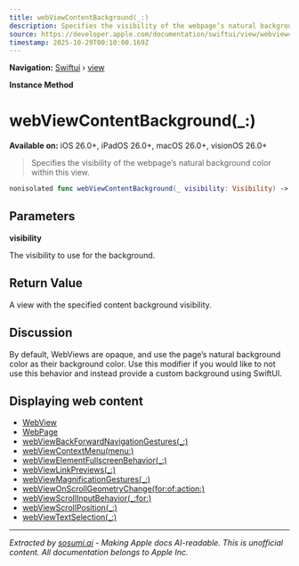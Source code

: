 ```yaml
---
title: webViewContentBackground(_:)
description: Specifies the visibility of the webpage’s natural background color within this view.
source: https://developer.apple.com/documentation/swiftui/view/webviewcontentbackground(_:)
timestamp: 2025-10-29T00:10:00.169Z
---
```


**Navigation:** [Swiftui](/documentation/swiftui) › [view](/documentation/swiftui/view)

**Instance Method**

# webViewContentBackground(_:)

**Available on:** iOS 26.0+, iPadOS 26.0+, macOS 26.0+, visionOS 26.0+

> Specifies the visibility of the webpage’s natural background color within this view.

```swift
nonisolated func webViewContentBackground(_ visibility: Visibility) -> some View
```

## Parameters

**visibility**

The visibility to use for the background.



## Return Value

A view with the specified content background visibility.

## Discussion

By default, WebViews are opaque, and use the page’s natural background color as their background color. Use this modifier if you would like to not use this behavior and instead provide a custom background using SwiftUI.

## Displaying web content

- [WebView](/documentation/WebKit/WebView-swift.struct)
- [WebPage](/documentation/WebKit/WebPage)
- [webViewBackForwardNavigationGestures(_:)](/documentation/swiftui/view/webviewbackforwardnavigationgestures(_:))
- [webViewContextMenu(menu:)](/documentation/swiftui/view/webviewcontextmenu(menu:))
- [webViewElementFullscreenBehavior(_:)](/documentation/swiftui/view/webviewelementfullscreenbehavior(_:))
- [webViewLinkPreviews(_:)](/documentation/swiftui/view/webviewlinkpreviews(_:))
- [webViewMagnificationGestures(_:)](/documentation/swiftui/view/webviewmagnificationgestures(_:))
- [webViewOnScrollGeometryChange(for:of:action:)](/documentation/swiftui/view/webviewonscrollgeometrychange(for:of:action:))
- [webViewScrollInputBehavior(_:for:)](/documentation/swiftui/view/webviewscrollinputbehavior(_:for:))
- [webViewScrollPosition(_:)](/documentation/swiftui/view/webviewscrollposition(_:))
- [webViewTextSelection(_:)](/documentation/swiftui/view/webviewtextselection(_:))

---

*Extracted by [sosumi.ai](https://sosumi.ai) - Making Apple docs AI-readable.*
*This is unofficial content. All documentation belongs to Apple Inc.*
